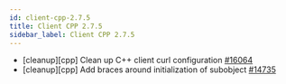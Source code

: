 ```yaml
---
id: client-cpp-2.7.5
title: Client CPP 2.7.5
sidebar_label: Client CPP 2.7.5
---
```


- [cleanup][cpp] Clean up C++ client curl configuration [#16064](https://github.com/apache/pulsar/pull/16064)
- [cleanup][cpp] Add braces around initialization of subobject [#14735](https://github.com/apache/pulsar/pull/14735)
